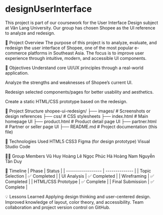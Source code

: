 # designUserInterface
This project is part of our coursework for the User Interface Design subject at Văn Lang University. Our group has chosen Shopee as the UI reference to analyze and redesign.

📌 Project Overview
The purpose of this project is to analyze, evaluate, and redesign the user interface of Shopee, one of the most popular e-commerce platforms in Southeast Asia. The focus is to improve user experience through intuitive, modern, and accessible UI components.

🎯 Objectives
Understand core UI/UX principles through a real-world application.

Analyze the strengths and weaknesses of Shopee’s current UI.

Redesign selected components/pages for better usability and aesthetics.

Create a static HTML/CSS prototype based on the redesign.

📁 Project Structure
shopee-ui-redesign/
├── images/             # Screenshots or design references
├── css/                # CSS stylesheets
├── index.html          # Main homepage UI
├── product.html        # Product detail page UI
├── partner.html        # Partner or seller page UI
├── README.md           # Project documentation (this file)

🔧 Technologies Used
HTML5
CSS3
Figma (for design prototype)
Visual Studio Code

👨‍💻 Group Members
Vũ Huy Hoàng
Lê Ngọc Phúc
Hà Hoàng Nam
Nguyễn Tấn Duy

📅 Timeline
| Phase              | Status         |
| ------------------ | -------------- |
| Topic Selection    | ✅ Completed    |
| UI Analysis        | ✅ Completed    |
| Wireframing        | ✅ Completed    |
| HTML/CSS Prototype | ✅ Complete |
| Final Submission   | ✅ Complete  |

💡 Lessons Learned
Applying design thinking and user-centered design.
Improved knowledge of layout, color theory, and accessibility.
Team collaboration and project version control on GitHub.
